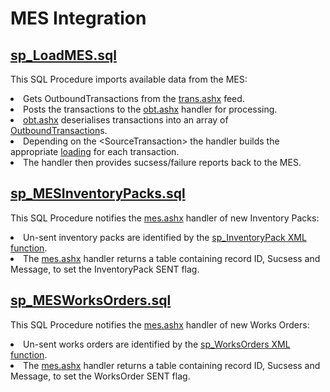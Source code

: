 <h1>MES Integration</h1>
<h2><a href="/Reference/sql/SP/sp_LoadMES.sql">sp_LoadMES.sql</a></h2>
<p>
    This SQL Procedure imports available data from the MES:
    <li>Gets OutboundTransactions from the <a href="/Feeds/trans.vb">trans.ashx</a> feed.
    <li>Posts the transactions to the <a href="/Handlers/obt.vb">obt.ashx</a> handler for processing.
    <li><a href="handlers/obt.vb">obt.ashx</a> deserialises transactions into an array of <a href="/Handlers/Loadings/OutboundTransaction.vb">OutboundTransaction</a>s.
    <li>Depending on the &lt;SourceTransaction&gt; the handler builds the appropriate <a href="/Handlers/Loadings/Loadings.vb">loading</a> for each transaction.
    <li>The handler then provides sucsess/failure reports back to the MES.
</p>
<h2><a href="/Reference/sql/SP/sp_MESInventoryPacks.sql">sp_MESInventoryPacks.sql</a></h2>
<p>
    This SQL Procedure notifies the <a href="/Handlers/mes.vb">mes.ashx</a> handler of new Inventory Packs:
    <li>Un-sent inventory packs are identified by the <a href="/Reference/sql/UDF/sp_InventoryPack.sql">sp_InventoryPack XML function</a>.
    <li>The <a href="/Handlers/mes.vb">mes.ashx</a> handler returns a table containing record ID, Sucsess and Message, to set the InventoryPack SENT flag.
</p>
<h2><a href="/Reference/sql/SP/sp_MESWorksOrders.sql">sp_MESWorksOrders.sql</a></h2>    
<p>
    This SQL Procedure notifies the <a href="/Handlers/mes.vb">mes.ashx</a> handler of new Works Orders:
    <li>Un-sent works orders are identified by the <a href="/Reference/sql/UDF/sp_WorksOrders.sql">sp_WorksOrders XML function</a>.
    <li>The <a href="/Handlers/mes.vb">mes.ashx</a> handler returns a table containing record ID, Sucsess and Message, to set the WorksOrder SENT flag.
</p>